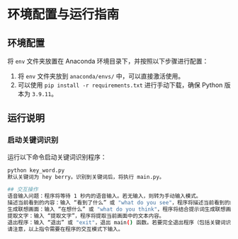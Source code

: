 # 环境配置与运行指南

## 环境配置
将 `env` 文件夹放置在 Anaconda 环境目录下，并按照以下步骤进行配置：

1. 将 `env` 文件夹放到 `anaconda/envs/` 中，可以直接激活使用。
2. 可以使用 `pip install -r requirements.txt` 进行手动下载，确保 Python 版本为 `3.9.11`。

## 运行说明

### 启动关键词识别
运行以下命令启动关键词识别程序：

```bash
python key_word.py
默认关键词为 hey berry。识别到关键词后，将执行 main.py。

## 交互操作
语音输入问题：程序将等待 1 秒内的语音输入。若无输入，则转为手动输入模式。
描述当前看到的内容：输入 “看到了什么” 或 "what do you see"，程序将描述当前看到的内容。
生成联想画面：输入 “在想什么” 或 "what do you think"，程序将结合提示词生成联想画面。
提取文字：输入 “提取文字”，程序将提取当前画面中的文本内容。
退出程序：输入 “退出” 或 "exit"，退出 main() 函数。若要完全退出程序（包括关键词识别），需要手动暂停（使用 Ctrl+C）。
请注意，以上指令需要在程序的交互模式下输入。

